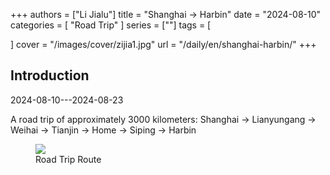 +++
authors = ["Li Jialu"]
title = "Shanghai -> Harbin"
date = "2024-08-10"
categories = [
    "Road Trip"
]
series = [""]
tags = [
    
]
cover = "/images/cover/zijia1.jpg"
url = "/daily/en/shanghai-harbin/"
+++
<!DOCTYPE html>
<html lang="en">
<head>
    <meta charset="UTF-8">
    <meta name="viewport" content="width=device-width, initial-scale=1.0">
    <link rel="stylesheet" href="/assets/css/styles.css">
</head>
<body>
    <article>
        <section>
            <h2>Introduction</h2>
            <p>2024-08-10---2024-08-23</p>
            <p>A road trip of approximately 3000 kilometers: Shanghai -> Lianyungang -> Weihai -> Tianjin -> Home -> Siping -> Harbin</p>
            <div class="container">
                <div class="image">
                    <figure>
                        <a data-fancybox="gallery" href="https://cdn.heirenlop.com/daily-record/zijia1.png">
    <img src="https://cdn.heirenlop.com/daily-record/zijia1.png" loading="lazy">
</a>
                        <figcaption>Road Trip Route</figcaption>
                    </figure>
                </div>
            </div>
        </section>
    </article>
</body>
</html>
